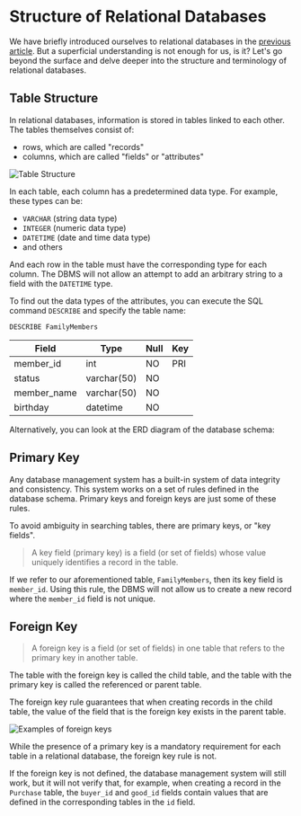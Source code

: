 # Structure of Relational Databases

We have briefly introduced ourselves to relational databases in the <a href="https://sql-academy.org/guide/relation-databases" target="_blank">previous article</a>. But
a superficial understanding is not enough for us, is it?
Let's go beyond the surface and delve deeper into the structure and terminology of relational databases.

## Table Structure

In relational databases, information is stored in tables linked to each other. The tables themselves consist of:

- rows, which are called "records"
- columns, which are called "fields" or "attributes"

![Table Structure](https://sql-academy.org/static/guidePage/structure-of-relation-databases/en_structure_db.png "Table Structure")

In each table, each column has a predetermined data type. For example, these types can be:

- `VARCHAR` (string data type)
- `INTEGER` (numeric data type)
- `DATETIME` (date and time data type)
- and others

And each row in the table must have the corresponding type for each column. The DBMS will not allow an attempt to add an arbitrary string to a field with the `DATETIME` type.

To find out the data types of the attributes, you can execute the SQL command `DESCRIBE` and specify the table name:

```sql-Family-executable
DESCRIBE FamilyMembers
```

| Field       | Type        | Null | Key |
| ----------- | ----------- | ---- | --- |
| member_id   | int         | NO   | PRI |
| status      | varchar(50) | NO   |     |
| member_name | varchar(50) | NO   |     |
| birthday    | datetime    | NO   |     |

Alternatively, you can look at the ERD diagram of the database schema:

<ERD databaseName="Family" />

## Primary Key

Any database management system has a built-in system of data integrity and consistency. This system works on a set of rules defined in the database schema.
Primary keys and foreign keys are just some of these rules.

To avoid ambiguity in searching tables, there are primary keys, or "key fields".

> A key field (primary key) is a field (or set of fields) whose value uniquely identifies a record in the table.

If we refer to our aforementioned table, `FamilyMembers`, then its key field is `member_id`.
Using this rule, the DBMS will not allow us to create a new record where the `member_id` field is not unique.

## Foreign Key

> A foreign key is a field (or set of fields) in one table that refers to the primary key in another table.

The table with the foreign key is called the child table, and the table with the primary key is called the referenced or parent table.

The foreign key rule guarantees that when creating records in the child table, the value of the field that is the foreign key exists in the parent table.

![Examples of foreign keys](https://sql-academy.org/static/guidePage/structure-of-relation-databases/en_keys.png "Examples of foreign keys")

While the presence of a primary key is a mandatory requirement for each table in a relational database, the foreign key rule is not.

If the foreign key is not defined, the database management system will still work, but it will not verify that, for example,
when creating a record in the `Purchase` table, the `buyer_id` and `good_id` fields contain
values that are defined in the corresponding tables in the `id` field.
